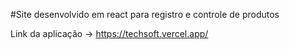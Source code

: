 #Site desenvolvido em react para registro e controle de produtos

Link da aplicação -> https://techsoft.vercel.app/
